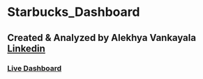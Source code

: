 # Starbucks_Dashboard 

## Created & Analyzed by Alekhya Vankayala [Linkedin](https://www.linkedin.com/in/alekhyavankayala/)

### [Live Dashboard](https://app.powerbi.com/view?r=eyJrIjoiZDAwZmE3YTItOWJkNS00MWMxLTk1Y2ItZDBiNmY5ZDQyYjM2IiwidCI6ImRmODY3OWNkLWE4MGUtNDVkOC05OWFjLWM4M2VkN2ZmOTVhMCJ9)
